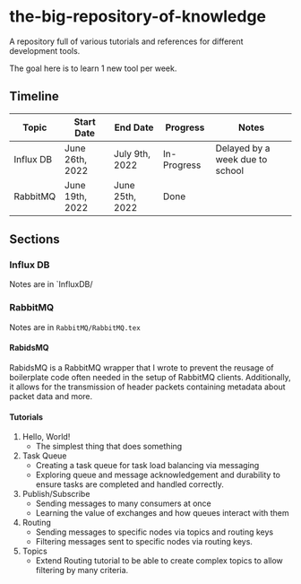 # the-big-repository-of-knowledge
A repository full of various tutorials and references for different development tools.

The goal here is to learn 1 new tool per week. 

## Timeline
|   Topic   |    Start Date    |    End Date     |   Progress   |  Notes |
| --------- | ---------------- | --------------- | ------------ | ------ |
| Influx DB | June 26th, 2022  | July 9th, 2022  |  In-Progress | Delayed by a week due to school |
| RabbitMQ  | June 19th, 2022  | June 25th, 2022 |     Done     |        |

## Sections

### Influx DB

Notes are in `InfluxDB/


### RabbitMQ

Notes are in `RabbitMQ/RabbitMQ.tex`

#### RabidsMQ

RabidsMQ is a RabbitMQ wrapper that I wrote to prevent the reusage of boilerplate code often needed in the setup of RabbitMQ clients. Additionally, it allows for the transmission of header packets containing metadata about packet data and more.

#### Tutorials
1. Hello, World!
    - The simplest thing that does something
2. Task Queue
    - Creating a task queue for task load balancing via messaging
    - Exploring queue and message acknowledgement and durability to ensure tasks are completed and handled correctly.
3. Publish/Subscribe
    - Sending messages to many consumers at once
    - Learning the value of exchanges and how queues interact with them
4. Routing
    - Sending messages to specific nodes via topics and routing keys
    - Filtering messages sent to specific nodes via routing keys.
5. Topics
    - Extend Routing tutorial to be able to create complex topics to allow filtering by many criteria.
